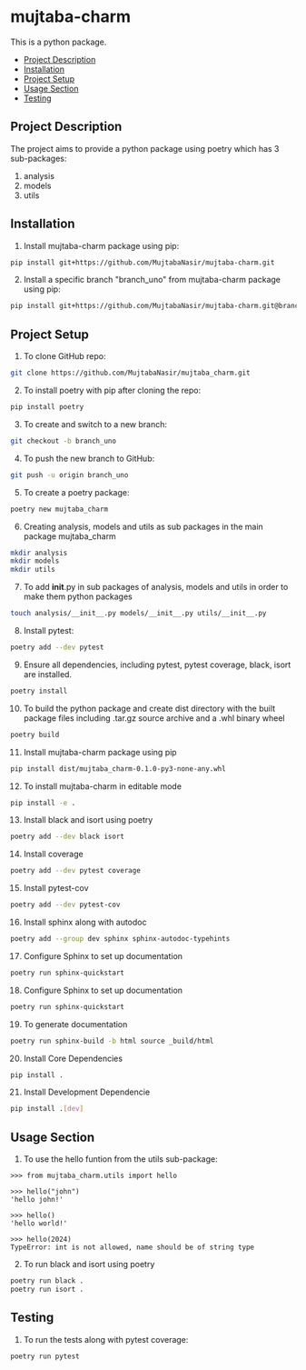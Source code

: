 # mujtaba-charm
This is a python package.


- [Project Description](#project-description)
- [Installation](#installation)
- [Project Setup](#project-setup)
- [Usage Section](#usage-section)
- [Testing](#testing)

## Project Description
The project aims to provide a python package using poetry which has 3 sub-packages:
1. analysis
2. models
3. utils

## Installation
1. Install mujtaba-charm package using pip:
```bash
pip install git+https://github.com/MujtabaNasir/mujtaba-charm.git
```

2. Install a specific branch "branch_uno" from mujtaba-charm package using pip:
```bash
pip install git+https://github.com/MujtabaNasir/mujtaba-charm.git@branch_uno
```

## Project Setup
1. To clone GitHub repo:
```bash
git clone https://github.com/MujtabaNasir/mujtaba_charm.git
```

2. To install poetry with pip after cloning the repo:
```bash
pip install poetry
```

3. To create and switch to a new branch:
```bash
git checkout -b branch_uno
```

4. To push the new branch to GitHub:
```bash
git push -u origin branch_uno
```

5. To create a poetry package:
```bash
poetry new mujtaba_charm
```

6. Creating analysis, models and utils as sub packages in the main package mujtaba_charm
```bash
mkdir analysis
mkdir models
mkdir utils
```

7. To add __init__.py in sub packages of analysis, models and utils in order to make them python packages
```bash
touch analysis/__init__.py models/__init__.py utils/__init__.py
```

8. Install pytest:
```bash
poetry add --dev pytest
```

9. Ensure all dependencies, including pytest, pytest coverage, black, isort are installed.
```bash
poetry install
```

10. To build the python package and create dist directory with the built package files including .tar.gz source archive and a .whl binary wheel
```bash
poetry build
```

11. Install mujtaba-charm package using pip
```bash
pip install dist/mujtaba_charm-0.1.0-py3-none-any.whl
```

12. To install mujtaba-charm in editable mode
```bash
pip install -e .
```

13. Install black and isort using poetry
```bash
poetry add --dev black isort
```

14. Install coverage
```bash
poetry add --dev pytest coverage
```

15. Install pytest-cov
```bash
poetry add --dev pytest-cov
```

16. Install sphinx along with autodoc
```bash
poetry add --group dev sphinx sphinx-autodoc-typehints
```

17. Configure Sphinx to set up documentation
```bash
poetry run sphinx-quickstart
```

18. Configure Sphinx to set up documentation
```bash
poetry run sphinx-quickstart
```

19. To generate documentation
```bash
poetry run sphinx-build -b html source _build/html
```

20. Install Core Dependencies
```bash
pip install .
```

21. Install Development Dependencie
```bash
pip install .[dev]
```

## Usage Section
1. To use the hello funtion from the utils sub-package:
```
>>> from mujtaba_charm.utils import hello

>>> hello("john")
'hello john!'

>>> hello()
'hello world!'

>>> hello(2024)
TypeError: int is not allowed, name should be of string type
```

2. To run black and isort using poetry
```bash
poetry run black .
poetry run isort .
```

## Testing
1. To run the tests along with pytest coverage:
```
poetry run pytest
```